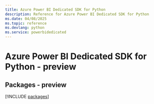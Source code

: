 ```yaml
---
title: Azure Power BI Dedicated SDK for Python
description: Reference for Azure Power BI Dedicated SDK for Python
ms.date: 04/08/2025
ms.topic: reference
ms.devlang: python
ms.service: powerbidedicated
---
```

# Azure Power BI Dedicated SDK for Python - preview
## Packages - preview
[!INCLUDE [packages](power-bi-dedicated-index.md)]